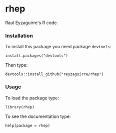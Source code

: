 rhep
====

Raul Eyzaguirre's R code.

### Installation

To install this package you need package `devtools`:

```{r eval=F}
install.packages("devtools")
```

Then type:

```{r eval=F}
devtools::install_github("reyzaguirre/rhep")
```

### Usage

To load the package type:

```{r eval=F}
library(rhep)
```

To see the documentation type:

```{r eval=F}
help(package = rhep)
```
